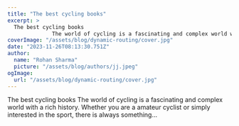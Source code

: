 ```yaml
---
title: "The best cycling books"
excerpt: >
  The best cycling books
              The world of cycling is a fascinating and complex world with a rich history. Whether you are a amateur cyclist or simply interested in the sport, there is always som
coverImage: "/assets/blog/dynamic-routing/cover.jpg"
date: "2023-11-26T08:13:30.751Z"
author:
  name: "Rohan Sharma"
  picture: "/assets/blog/authors/jj.jpeg"
ogImage:
  url: "/assets/blog/dynamic-routing/cover.jpg"
---
```


The best cycling books
            The world of cycling is a fascinating and complex world with a rich history. Whether you are a amateur cyclist or simply interested in the sport, there is always something...
